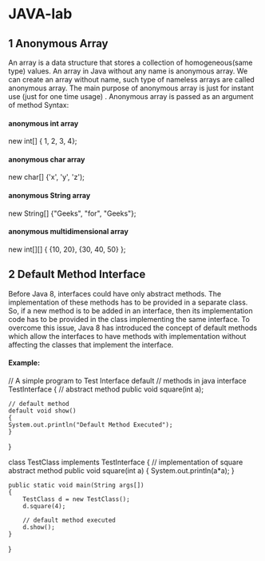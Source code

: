 # JAVA-lab
## 1 Anonymous Array
An array is a data structure that stores a collection of homogeneous(same type) values.
An array in Java without any name is anonymous array.
We can create an array without name, such type of nameless arrays are called anonymous array.
The main purpose of anonymous array is just for instant use (just for one time usage) .
Anonymous array is passed as an argument of method
Syntax:
#### anonymous int array 
new int[] { 1, 2, 3, 4};  

#### anonymous char array 
new char[] {'x', 'y', 'z'); 

#### anonymous String array
new String[] {"Geeks", "for", "Geeks"}; 

#### anonymous multidimensional array
new int[][] { {10, 20}, {30, 40, 50} };

## 2 Default Method Interface
Before Java 8, interfaces could have only abstract methods.
The implementation of these methods has to be provided in a separate class.
So, if a new method is to be added in an interface, then its implementation code has to be provided in the class implementing the same interface. 
To overcome this issue, Java 8 has introduced the concept of default methods which allow the interfaces to have methods with implementation without affecting the classes that implement the interface.
#### Example:
// A simple program to Test Interface default 
// methods in java 
interface TestInterface 
{ 
	// abstract method 
	public void square(int a); 

	// default method 
	default void show() 
	{ 
	System.out.println("Default Method Executed"); 
	} 
} 

class TestClass implements TestInterface 
{ 
	// implementation of square abstract method 
	public void square(int a) 
	{ 
		System.out.println(a*a); 
	} 

	public static void main(String args[]) 
	{ 
		TestClass d = new TestClass(); 
		d.square(4); 

		// default method executed 
		d.show(); 
	} 
} 
